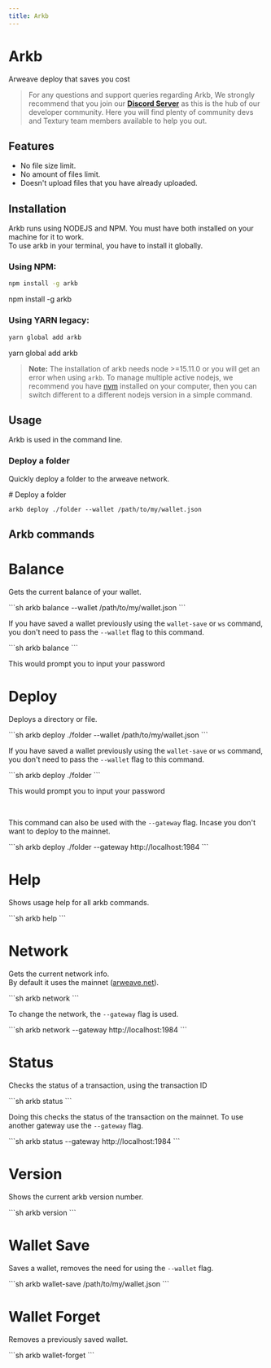 ```yaml
---
title: Arkb 
---
```


<Block>

# Arkb
Arweave deploy that saves you cost

> For any questions and support queries regarding Arkb, We strongly recommend that you join our __[Discord Server]()__ as this is the hub of our developer community. Here you will find plenty of community devs and Textury team members available to help you out.

</Block>

<Block>

## Features

- No file size limit.
- No amount of files limit.
- Doesn't upload files that you have already uploaded.

</Block>

<Block>

## Installation

Arkb runs using NODEJS and NPM. You must have both installed on your machine for it to work.
<br/>
To use arkb in your terminal, you have to install it globally.

### Using NPM:
  ```sh
  npm install -g arkb
  ```

  <Example>
    npm install -g arkb
  </Example>

### Using YARN legacy:
  ```sh
  yarn global add arkb
  ```

  <Example>
    yarn global add arkb
  </Example>

> __Note:__ The installation of arkb needs node >=15.11.0 or you will get an error when using `arkb`. To manage multiple active nodejs, we recommend you have [nvm](https://github.com/nvm-sh/nvm) installed on your computer, then you can switch different to a different nodejs version in a simple command.

</Block>

<Block>

## Usage

Arkb is used in the command line.

### Deploy a folder

Quickly deploy a folder to the arweave network.

  <Example>
    # Deploy a folder 

    arkb deploy ./folder --wallet /path/to/my/wallet.json

  </Example>

</Block>

<Block>

## Arkb commands
# Balance

Gets the current balance of your wallet.

<Example>
  ```sh
  arkb balance --wallet /path/to/my/wallet.json
  ```

</Example>

If you have saved a wallet previously using the `wallet-save` or `ws` command, you don't need to pass the `--wallet` flag to this command.

<Example>
  ```sh
  arkb balance
  ```

</Example>

This would prompt you to input your password

</Block>

<Block>

# Deploy

Deploys a directory or file.

<Example>
  ```sh
  arkb deploy ./folder --wallet /path/to/my/wallet.json
  ```

</Example>

If you have saved a wallet previously using the `wallet-save` or `ws` command, you don't need to pass the `--wallet` flag to this command.

<Example>
  ```sh
  arkb deploy ./folder 
  ```

</Example>

This would prompt you to input your password

<br/>

This command can also be used with the `--gateway` flag. Incase you don't want to deploy to the mainnet.

<Example>
  ```sh
  arkb deploy ./folder --gateway http://localhost:1984
  ```

</Example>

</Block>

<Block>

# Help

Shows usage help for all arkb commands.

<Example>
  ```sh
  arkb help
  ```

</Example>

</Block>

<Block>

# Network

Gets the current network info.
<br/>
By default it uses the mainnet ([arweave.net](https://arweave.net)).

<Example>
  ```sh
  arkb network
  ```

</Example>

To change the network, the `--gateway` flag is used.

<Example>
  ```sh
  arkb network --gateway http://localhost:1984
  ```

</Example>

</Block>

<Block>

# Status

Checks the status of a transaction, using the transaction ID

<Example>
  ```sh
  arkb status <txid>
  ```

</Example>

Doing this checks the status of the transaction on the mainnet. To use another gateway use the `--gateway` flag.

<Example>
  ```sh
  arkb status <txid> --gateway http://localhost:1984
  ```

</Example>

</Block>

<Block>

# Version

Shows the current arkb version number.

<Example>
  ```sh
  arkb version 
  ```

</Example>

</Block>

<Block>

# Wallet Save

Saves a wallet, removes the need for using the `--wallet` flag.

<Example>
  ```sh
  arkb wallet-save /path/to/my/wallet.json
  ```
</Example>

</Block>

<Block>

# Wallet Forget 

Removes a previously saved wallet.

<Example>
  ```sh
  arkb wallet-forget
  ```
</Example>

</Block>

